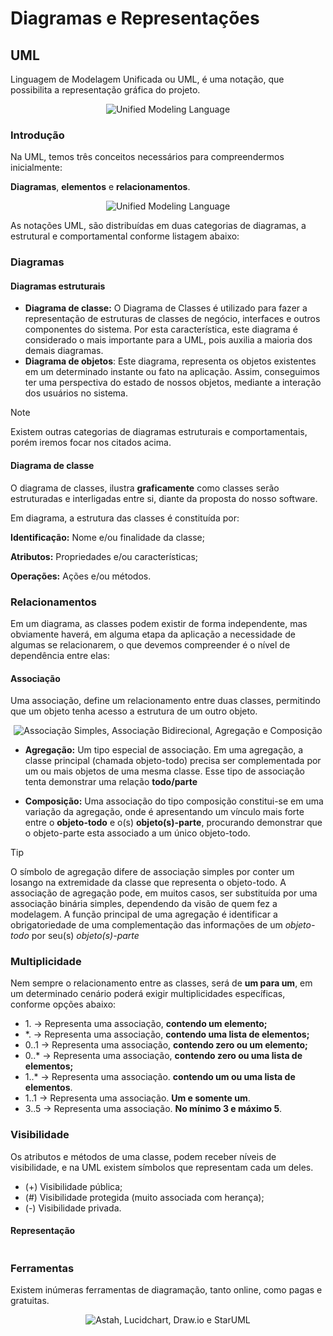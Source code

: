 # Diagramas e Representações

## UML

Linguagem de Modelagem Unificada ou UML, é uma notação, que possibilita a representação gráfica do projeto.

<div align="center">
  <img src="./images/uml-1.png" alt="Unified Modeling Language">
</div>

### Introdução

Na UML, temos três conceitos necessários para compreendermos inicialmente:

**Diagramas**, **elementos** e **relacionamentos**.

<div align="center">
  <img src="./images/uml-2.png" alt="Unified Modeling Language">
</div>

As notações UML, são distribuídas em duas categorias de diagramas, a estrutural e comportamental conforme listagem abaixo:

### Diagramas

#### Diagramas estruturais

* **Diagrama de classe:** O Diagrama de Classes é utilizado para fazer a representação de estruturas de classes de negócio, interfaces e outros componentes do sistema. Por esta característica, este diagrama é considerado o mais importante para a UML, pois auxilia a maioria dos demais diagramas.
* **Diagrama de objetos**: Este diagrama, representa os objetos existentes em um determinado instante ou fato na aplicação. Assim, conseguimos ter uma perspectiva do estado de nossos objetos, mediante a interação dos usuários no sistema.

> [!NOTE]
> Existem outras categorias de diagramas estruturais e comportamentais, porém iremos focar nos citados acima.

#### Diagrama de classe

O diagrama de classes, ilustra **graficamente** como classes serão estruturadas e interligadas entre si, diante da proposta do nosso software.

Em diagrama, a estrutura das classes é constituída por:

**Identificação:** Nome e/ou finalidade da classe;

**Atributos:** Propriedades e/ou características;

**Operações:** Ações e/ou métodos.

### Relacionamentos

Em um diagrama, as classes podem existir de forma independente, mas obviamente haverá, em alguma etapa da aplicação a necessidade de algumas se relacionarem, o que devemos compreender é o nível de dependência entre elas:

#### Associação

Uma associação, define um relacionamento entre duas classes, permitindo que um objeto tenha acesso a estrutura de um outro objeto.

<div align="center">
  <img src="./images/uml-3.png" alt="Associação Simples, Associação Bidirecional, Agregação e Composição">
</div>

* **Agregação:** Um tipo especial de associação. Em uma agregação, a classe principal (chamada objeto-todo) precisa ser complementada por um ou mais objetos de uma mesma classe. Esse tipo de associação tenta demonstrar uma relação **todo/parte**

* **Composição:** Uma associação do tipo composição constitui-se em uma variação da agregação, onde é apresentando um vínculo mais forte entre o **objeto-todo** e o(s) **objeto(s)-parte**, procurando demonstrar que o objeto-parte esta associado a um único objeto-todo.

> [!TIP]
> O símbolo de agregação difere de associação simples por conter um losango na extremidade da classe que representa o objeto-todo.
>A associação de agregação pode, em muitos casos, ser substituída por uma associação binária simples, dependendo da visão de quem fez a modelagem.
>A função principal de uma agregação é identificar a obrigatoriedade de uma complementação das informações de um *objeto-todo* por seu(s) *objeto(s)-parte*

### Multiplicidade

Nem sempre o relacionamento entre as classes, será de **um para um**, em um determinado cenário poderá exigir multiplicidades específicas, conforme opções abaixo:

* 1\. -> Representa uma associação, **contendo um elemento;**
* \*. -> Representa uma associação, **contendo uma lista de elementos;**
* 0..1 -> Representa uma associação, **contendo zero ou um elemento;**
* 0..\* -> Representa uma associação, **contendo zero ou uma lista de elementos;**
* 1..\* -> Representa uma associação. **contendo um ou uma lista de elementos**.
* 1..1 -> Representa uma associação. **Um e somente um**.
* 3..5 -> Representa uma associação. **No mínimo 3 e máximo 5**.

### Visibilidade

Os atributos e métodos de uma classe, podem receber níveis de visibilidade, e na UML existem símbolos que representam cada um deles.

* (+) Visibilidade pública;
* (#) Visibilidade protegida (muito associada com herança);
* (-) Visibilidade privada.

#### Representação

<div align="center">
  <img src="./images/uml-4.png" alt="">
</div>

### Ferramentas

Existem inúmeras ferramentas de diagramação, tanto online, como pagas e gratuitas.

<div align="center">
  <img src="./images/uml-5.png" alt="Astah, Lucidchart, Draw.io e StarUML">
</div>
